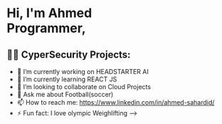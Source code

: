 <h1>Hi, I'm Ahmed <br/><a https://github.com/>Programmer</a>, <a href="https://www.linkedin.com/in/ahmed-sahardid//"></a>

<h2>👨‍💻 CyperSecurity Projects:</h2>


- 🔭 I’m currently working on HEADSTARTER AI
- 🌱 I’m currently learning REACT JS
- 👯 I’m looking to collaborate on Cloud Projects
- 💬 Ask me about Football(soccer)
- 📫 How to reach me: https://www.linkedin.com/in/ahmed-sahardid/
- ⚡ Fun fact: I love olympic Weighlifting
-->
